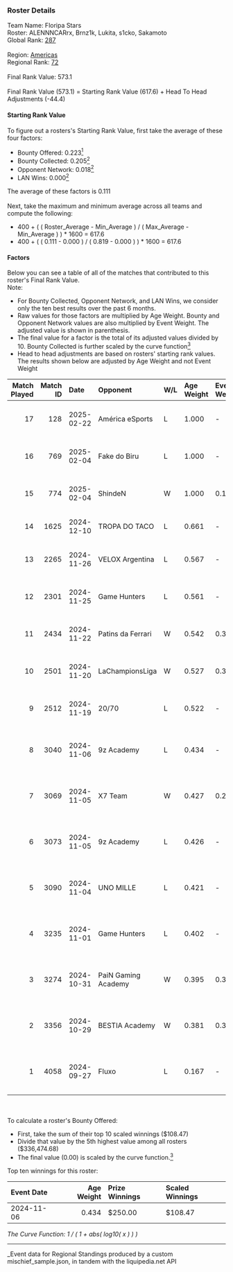 ### Roster Details<br />
Team Name: Floripa Stars<br />
Roster: ALENNNCARrx, Brnz1k, Lukita, s1cko, Sakamoto<br />
Global Rank: [287](../../standings_global_2025_03_01.md)<br />
<br />
Region: [Americas]( ../../standings_americas_2025_03_01.md)<br />
Regional Rank: [72]( ../../standings_americas_2025_03_01.md)<br />
<br />
Final Rank Value:  573.1<br />
<br />
Final Rank Value (573.1) = Starting Rank Value (617.6) + Head To Head Adjustments (-44.4)<br />

#### Starting Rank Value<br />
To figure out a rosters's Starting Rank Value, first take the average of these four factors:<br />
- Bounty Offered: 0.223[<sup>1</sup>](#table2)
- Bounty Collected: 0.205[<sup>2</sup>](#table1)
- Opponent Network: 0.018[<sup>2</sup>](#table1)
- LAN Wins: 0.000[<sup>2</sup>](#table1)

The average of these factors is 0.111<br />
<br />
Next, take the maximum and minimum average across all teams and compute the following:<br />
- 400 + ( ( Roster_Average - Min_Average ) / ( Max_Average - Min_Average ) ) * 1600 = 617.6
- 400 + ( ( 0.111 - 0.000 ) / ( 0.819 - 0.000 ) ) * 1600 = 617.6


#### Factors<br />
Below you can see a table of all of the matches that contributed to this roster's Final Rank Value.<br />
Note:<br />

- For Bounty Collected, Opponent Network, and LAN Wins, we consider only the ten best results over the past 6 months.
- Raw values for those factors are multiplied by Age Weight. Bounty and Opponent Network values are also multiplied by Event Weight. The adjusted value is shown in parenthesis.
- The final value for a factor is the total of its adjusted values divided by 10. Bounty Collected is further scaled by the curve function[<sup>3</sup>](#curveFunction)
- Head to head adjustments are based on rosters' starting rank values. The results shown below are adjusted by Age Weight and not Event Weight
<span id="table1"></span><br />


| Match Played | Match ID | Date       | Opponent            | W/L | Age Weight | Event Weight | Bounty Collected | Opponent Network | LAN Wins  | H2H Adj. | Roster                                             |
| -: | -: | :- | :- | :- | :- | :- | :- | :- | :- | -: | :- |
|           17 |      128 | 2025-02-22 | América eSports     | L   | 1.000      | -            | -                | -                | -         |   -17.71 | ALENNNCARrx, Brnz1k, Lukita, s1cko, Sakamoto       |
|           16 |      769 | 2025-02-04 | Fake do Biru        | L   | 1.000      | -            | -                | -                | -         |   -15.01 | ALENNNCARrx, Brnz1k, Lukita, s1cko, Sakamoto       |
|           15 |      774 | 2025-02-04 | ShindeN             | W   | 1.000      | 0.143        | 0.005 (0.001)    | 0.363 (0.052)    | 0 (0.000) |    19.98 | ALENNNCARrx, Brnz1k, Lukita, s1cko, Sakamoto       |
|           14 |     1625 | 2024-12-10 | TROPA DO TACO       | L   | 0.661      | -            | -                | -                | -         |    -6.53 | ALENNNCARrx, Brnz1k, Lukita, Sakamoto, vzn         |
|           13 |     2265 | 2024-11-26 | VELOX Argentina     | L   | 0.567      | -            | -                | -                | -         |   -10.74 | ALENNNCARrx, BALEROSTYLE, Brnz1k, Lukita, Sakamoto |
|           12 |     2301 | 2024-11-25 | Game Hunters        | L   | 0.561      | -            | -                | -                | -         |   -11.20 | ALENNNCARrx, BALEROSTYLE, Brnz1k, Lukita, Sakamoto |
|           11 |     2434 | 2024-11-22 | Patins da Ferrari   | W   | 0.542      | 0.371        | 0.000 (0.000)    | 0.107 (0.021)    | 0 (0.000) |     6.30 | ALENNNCARrx, BALEROSTYLE, Brnz1k, Lukita, Sakamoto |
|           10 |     2501 | 2024-11-20 | LaChampionsLiga     | W   | 0.527      | 0.371        | 0.003 (0.001)    | 0.424 (0.083)    | 0 (0.000) |     8.77 | ALENNNCARrx, BALEROSTYLE, Brnz1k, Lukita, Sakamoto |
|            9 |     2512 | 2024-11-19 | 20/70               | L   | 0.522      | -            | -                | -                | -         |    -7.81 | ALENNNCARrx, BALEROSTYLE, Brnz1k, Lukita, Sakamoto |
|            8 |     3040 | 2024-11-06 | 9z Academy          | L   | 0.434      | -            | -                | -                | -         |    -5.97 | Brnz1k, lealziNho, Lukita, Sakamoto, swarmyzz      |
|            7 |     3069 | 2024-11-05 | X7 Team             | W   | 0.427      | 0.250        | 0.000 (0.000)    | 0.000 (0.000)    | 0 (0.000) |     4.73 | Brnz1k, lealziNho, Lukita, Sakamoto, swarmyzz      |
|            6 |     3073 | 2024-11-05 | 9z Academy          | L   | 0.426      | -            | -                | -                | -         |    -6.08 | Brnz1k, lealziNho, Lukita, Sakamoto, swarmyzz      |
|            5 |     3090 | 2024-11-04 | UNO MILLE           | L   | 0.421      | -            | -                | -                | -         |    -4.23 | Brnz1k, lealziNho, Lukita, Sakamoto, swarmyzz      |
|            4 |     3235 | 2024-11-01 | Game Hunters        | L   | 0.402      | -            | -                | -                | -         |    -5.09 | Brnz1k, lealziNho, Lukita, Sakamoto, swarmyzz      |
|            3 |     3274 | 2024-10-31 | PaiN Gaming Academy | W   | 0.395      | 0.371        | 0.000 (0.000)    | 0.163 (0.024)    | 0 (0.000) |     4.25 | Brnz1k, lealziNho, Lukita, Sakamoto, swarmyzz      |
|            2 |     3356 | 2024-10-29 | BESTIA Academy      | W   | 0.381      | 0.371        | 0.000 (0.000)    | 0.000 (0.000)    | 0 (0.000) |     2.74 | Brnz1k, lealziNho, Lukita, Sakamoto, swarmyzz      |
|            1 |     4058 | 2024-09-27 | Fluxo               | L   | 0.167      | -            | -                | -                | -         |    -0.81 | Brnz1k, lealziNho, Lukita, Sakamoto, swarmyzz      |

<br />
<span id="table2"></span><br />
To calculate a roster's Bounty Offered:<br />

- First, take the sum of their top 10 scaled winnings ($108.47)
- Divide that value by the 5th highest value among all rosters ($336,474.68)
- The final value (0.00) is scaled by the curve function.[<sup>3</sup>](#curveFunction)

Top ten winnings for this roster:<br />

| Event Date | Age Weight | Prize Winnings | Scaled Winnings |
| :- | -: | :- | :- |
| 2024-11-06 |      0.434 | $250.00        | $108.47         |


<span id="curveFunction"></span>_The Curve Function: 1 / ( 1 + abs( log10( x ) ) )_<br />

---
_Event data for Regional Standings produced by a custom mischief_sample.json, in tandem with the liquipedia.net API<br />

